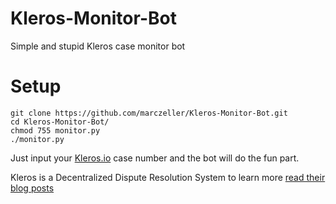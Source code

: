 # Kleros-Monitor-Bot
Simple and stupid Kleros case monitor bot

# Setup
```
git clone https://github.com/marczeller/Kleros-Monitor-Bot.git
cd Kleros-Monitor-Bot/
chmod 755 monitor.py
./monitor.py
```
Just input your [Kleros.io](https://kleros.io) case number and the bot will do the fun part.

Kleros is a Decentralized Dispute Resolution System to learn more [read their blog posts](https://blog.kleros.io/)
